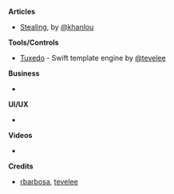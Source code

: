 **Articles**

* [Stealing](http://khanlou.com/2018/02/stealing/), by [@khanlou](https://twitter.com/khanlou)

**Tools/Controls**

* [Tuxedo](https://github.com/tevelee/Tuxedo) - Swift template engine by [@tevelee](https://twitter.com/tevelee)

**Business**

* 

**UI/UX**

* 

**Videos**

* 

**Credits**

* [rbarbosa](https://github.com/rbarbosa), [tevelee](https://github.com/tevelee)
